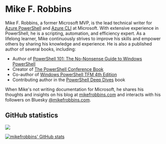 # Mike F. Robbins

Mike F. Robbins, a former Microsoft MVP, is the lead technical writer for
[Azure PowerShell][azure-powershell] and [Azure CLI][azure-cli] at Microsoft. With extensive
experience in PowerShell, he is a scripting, automation, and efficiency expert. As a lifelong
learner, Mike continuously strives to improve his skills and empower others by sharing his knowledge
and experience. He is also a published author of several books, including:

- Author of [PowerShell 101: The No-Nonsense Guide to Windows PowerShell][powershell-101]
- Creator of [The PowerShell Conference Book][the-powershell-conference-book]
- Co-author of [Windows PowerShell TFM 4th Edition][windows-powershell-tfm-4]
- Contributing author in the [PowerShell Deep Dives][powershell-deep-dives] book

When Mike's not writing documentation for Microsoft, he shares his thoughts and insights on his blog
at [mikefrobbins.com][mikefrobbins-com] and interacts with his followers on Bluesky
[@mikefrobbins.com][mikefrobbins-bluesky].

## GitHub statistics

![](https://komarev.com/ghpvc/?username=mikefrobbins)

[![mikefrobbins' GitHub stats](https://github-readme-stats.vercel.app/api?username=mikefrobbins&count_private=true&hide=issues,contribs&show_icons=true)](https://github.com/anuraghazra/github-readme-stats)

<!-- link references -->

[azure-powershell]: https://aka.ms/azps
[azure-cli]: https://aka.ms/azcli
[powershell-101]: https://leanpub.com/powershell101
[the-powershell-conference-book]: https://leanpub.com/powershell-conference-book
[windows-powershell-tfm-4]: https://www.amazon.com/Windows-PowerShell-TFM-Jason-Helmick/dp/0982131461/
[powershell-deep-dives]: https://www.manning.com/books/powershell-deep-dives
[mikefrobbins-com]: https://mikefrobbins.com/
[mikefrobbins-bluesky]: https://bsky.app/profile/mikefrobbins.com
